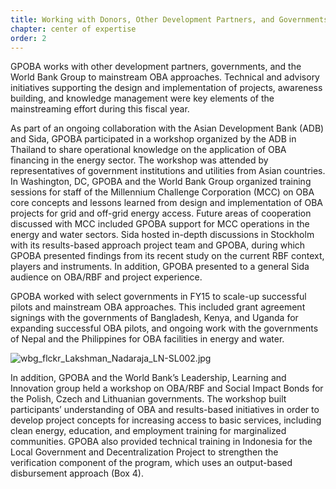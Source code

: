 ```yaml
---
title: Working with Donors, Other Development Partners, and Governments
chapter: center of expertise
order: 2
---
```


GPOBA works with other development partners, governments, and the World Bank Group to mainstream OBA approaches. Technical and advisory initiatives supporting the design and implementation of projects, awareness building, and knowledge management were key elements of the mainstreaming effort during this fiscal year.

As part of an ongoing collaboration with the Asian Development Bank (ADB) and Sida, GPOBA participated in a workshop organized by the ADB in Thailand to share operational knowledge on the application of OBA financing in the energy sector. The workshop was attended by representatives of government institutions and utilities from Asian countries. In Washington, DC, GPOBA and the World Bank Group organized training sessions for staff of the Millennium Challenge Corporation (MCC) on OBA core concepts and lessons learned from design and implementation of OBA projects for grid and off-grid energy access. Future areas of cooperation discussed with MCC included GPOBA support for MCC operations in the energy and water sectors. Sida hosted in-depth discussions in Stockholm with its results-based approach project team and GPOBA, during which GPOBA presented findings from its recent study on the current RBF context, players and instruments. In addition, GPOBA presented to a general Sida audience on OBA/RBF and project experience.

GPOBA worked with select governments in FY15 to scale-up successful pilots and mainstream OBA approaches. This included grant agreement signings with the governments of Bangladesh, Kenya, and Uganda for expanding successful OBA pilots, and ongoing work with the governments of Nepal and the Philippines for OBA facilities in energy and water.

![wbg_flckr_Lakshman_Nadaraja_LN-SL002.jpg](/content/center-of-expertise/media/wbg_flckr_Lakshman_Nadaraja_LN-SL002.jpg)

In addition, GPOBA and the World Bank’s Leadership, Learning and Innovation group held a workshop on OBA/RBF and Social Impact Bonds for the Polish, Czech and Lithuanian governments. The workshop built participants’ understanding of OBA and results-based initiatives in order to develop project concepts for increasing access to basic services, including clean energy, education, and employment training for marginalized communities. GPOBA also provided technical training in Indonesia for the Local Government and Decentralization Project to strengthen the verification component of the program, which uses an output-based disbursement approach (<!-- link to?-->Box 4).